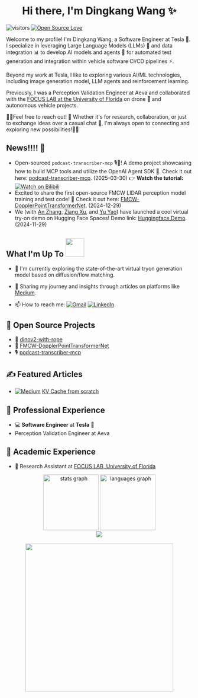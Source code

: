 <h1 align="center">Hi there, I'm Dingkang Wang ✨</h1>


![visitors](https://visitor-badge.laobi.icu/badge?page_id=dingkwang.dingkwang)
[![Open Source Love](https://badges.frapsoft.com/os/v1/open-source.svg?v=102)](https://github.com/dingkwang)


Welcome to my profile! I'm Dingkang Wang, a Software Engineer at Tesla 🚗. I specialize in leveraging Large Language Models (LLMs) 🧠 and data integration 📊 to develop AI models and agents 🤖 for automated test generation and integration within vehicle software CI/CD pipelines ⚡️.

Beyond my work at Tesla, I like to exploring various AI/ML technologies, including image generation model, LLM agents and reinforcement learning.

Previously, I was a Perception Validation Engineer at Aeva and collaborated with the [FOCUS LAB at the University of Florida](https://focus.ece.ufl.edu/team/) on drone 🚁 and autonomous vehicle projects.

🌟🌟Feel free to reach out! 👋 Whether it's for research, collaboration, or just to exchange ideas over a casual chat 💬, I'm always open to connecting and exploring new possibilities!🌟🌟


## News!!!! 🎉
- Open-sourced `podcast-transcriber-mcp` 🎙️🔧! A demo project showcasing how to build MCP tools and utilize the OpenAI Agent SDK 🤖. Check it out here: [podcast-transcriber-mcp](https://github.com/dingkwang/podcast-transcriber-mcp). (2025-03-30) 👉 **Watch the tutorial:** [![Watch on Bilibili](https://img.shields.io/static/v1?style=flat-square&message=Watch+on+Bilibili&color=00A1D6&logo=Bilibili&logoColor=FFFFFF&label=)](https://www.bilibili.com/video/BV1paZqYfEFy/?share_source=copy_web&vd_source=999062d683f0ec8fe6b2d9ce6ccba71d)
- Excited to share the first open-source FMCW LIDAR perception model training and test code! 🌟 Check it out here: [FMCW-DopplerPointTransformerNet](https://github.com/dingkwang/FMCW-DopplerPointTransformerNet). (2024-12-29)
- We (with [An Zhang](https://www.linkedin.com/in/an-zhang-4412b8133/), [Ziang Xu](https://www.linkedin.com/in/stevexu24/), and [Yu Yao](https://www.linkedin.com/in/yu-brian-yao/)) have launched a cool virtual try-on demo on Hugging Face Spaces! Demo link: [Huggingface Demo](https://huggingface.co/spaces/xiaozaa/catvton-flux-try-on). (2024-11-29)


## What I'm Up To <img  height=50px src="https://user-images.githubusercontent.com/74038190/226127923-0e8b7792-7b3c-462b-951b-63c96ba1a5af.gif" />

- 🌱 I'm currently exploring the state-of-the-art virtual tryon generation model based on diffusion/flow matching. 
- 📝 Sharing my journey and insights through articles on platforms like [Medium](https://medium.com/@wangdk93).

- 📫 How to reach me: [![Gmail](https://img.shields.io/badge/Gmail-D14836?style=&logo=gmail&logoColor=white)](mailto:wangdk93@gmail.com)  [![LinkedIn](https://img.shields.io/badge/LinkedIn-2d64bc?style=&logo=linkedin&logoColor=white)](https://www.linkedin.com/in/dingkang-wang-661219a0/).

## 🚀 Open Source Projects
- 🌟 [dinov2-with-rope](https://github.com/dingkwang/dinov2-with-rope)
- 🌟 [FMCW-DopplerPointTransformerNet](https://github.com/dingkwang/FMCW-DopplerPointTransformerNet)
- 🎙️ [podcast-transcriber-mcp](https://github.com/dingkwang/podcast-transcriber-mcp)

## ✍️ Featured Articles
-  [![Medium](https://img.shields.io/badge/Medium-12100E?style=&logo=medium&logoColor=white)](https://medium.com/@limyoonaxi) [KV Cache from scratch](https://medium.com/@wangdk93/kv-cache-from-scratch-94ca42fb2404)

## 💼 Professional Experience
- 💻 **Software Engineer** at **Tesla** 🚗
- Perception Validation Engineer at Aeva


## 🔬 Academic Experience
- 🤖 Research Assistant at [FOCUS LAB, University of Florida](https://focus.ece.ufl.edu/team/)

<div align="center">
  <img src="https://github-readme-stats-dingkang-qodmrh1fl-dingkangs-projects.vercel.app/api?username=dingkwang&hide_title=false&hide_rank=false&show_icons=true&include_all_commits=true&count_private=true&disable_animations=false&theme=radical&locale=en&hide_border=false" height="150" alt="stats graph"  />
  <img src="https://github-readme-stats-dingkang-qodmrh1fl-dingkangs-projects.vercel.app/api/top-langs?username=dingkang&locale=en&hide_title=false&layout=compact&card_width=320&langs_count=5&theme=radical&hide_border=false" height="150" alt="languages graph"  />
</div>

<div align="center">
  <img src="https://profile-counter.glitch.me/dingkwang/count.svg?"  />
</div>

<br clear="both">

<div align="center">
  <img height="400" src="https://user-images.githubusercontent.com/74038190/225813708-98b745f2-7d22-48cf-9150-083f1b00d6c9.gif"  />
</div>
